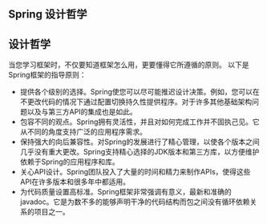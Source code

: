 Spring 设计哲学
-----------------------


## 设计哲学

当您学习框架时，不仅要知道框架怎么用，更要懂得它所遵循的原则。
以下是Spring框架的指导原则：

- 提供各个级别的选择。Spring使您可以尽可能推迟设计决策。例如，您可以在不更改代码的情况下通过配置切换持久性提供程序。对于许多其他基础架构问题以及与第三方API的集成也是如此。
- 包容不同的观点。Spring拥有灵活性，并且对如何完成工作并不固执己见。它从不同的角度支持广泛的应用程序需求。
- 保持强大的向后兼容性。对Spring的发展进行了精心管理，以使各个版本之间几乎没有重大更改。Spring支持精心选择的JDK版本和第三方库，以方便维护依赖于Spring的应用程序和库。
- 关心API设计。Spring团队投入了大量的时间和精力来制作APIs，使得这些API在许多版本和很多年中都适用。
- 为代码质量设置高标准。Spring框架非常强调有意义，最新和准确的javadoc。它是为数不多的能够声明干净的代码结构而包之间没有循环依赖关系的项目之一。